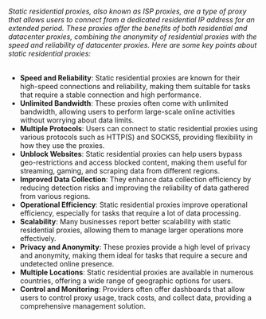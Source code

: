 <h6>Static residential proxies, also known as ISP proxies, are a type of proxy that allows users to connect from a dedicated residential IP address for an extended period. These proxies offer the benefits of both residential and datacenter proxies, combining the anonymity of residential proxies with the speed and reliability of datacenter proxies. Here are some key points about static residential proxies: </h6> 

- **Speed and Reliability**: Static residential proxies are known for their high-speed connections and reliability, making them suitable for tasks that require a stable connection and high performance.
- **Unlimited Bandwidth**: These proxies often come with unlimited bandwidth, allowing users to perform large-scale online activities without worrying about data limits.
- **Multiple Protocols**: Users can connect to static residential proxies using various protocols such as HTTP(S) and SOCKS5, providing flexibility in how they use the proxies.
- **Unblock Websites**: Static residential proxies can help users bypass geo-restrictions and access blocked content, making them useful for streaming, gaming, and scraping data from different regions.
- **Improved Data Collection**: They enhance data collection efficiency by reducing detection risks and improving the reliability of data gathered from various regions.
- **Operational Efficiency**: Static residential proxies improve operational efficiency, especially for tasks that require a lot of data processing.
- **Scalability**: Many businesses report better scalability with static residential proxies, allowing them to manage larger operations more effectively.
- **Privacy and Anonymity**: These proxies provide a high level of privacy and anonymity, making them ideal for tasks that require a secure and undetected online presence.
- **Multiple Locations**: Static residential proxies are available in numerous countries, offering a wide range of geographic options for users.
- **Control and Monitoring**: Providers often offer dashboards that allow users to control proxy usage, track costs, and collect data, providing a comprehensive management solution.